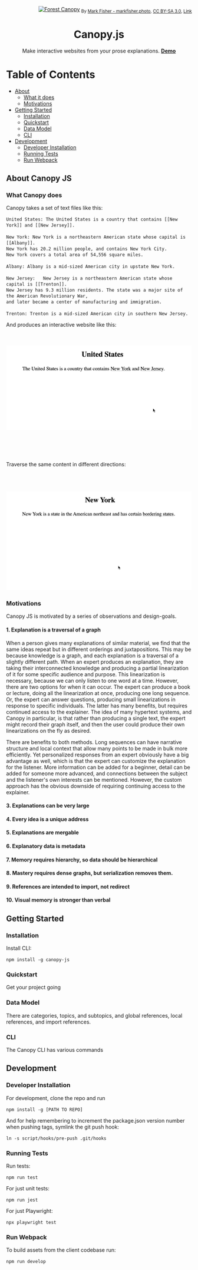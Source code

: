 <div align="right">
<a href="https://en.wikipedia.org/wiki/Canopy_(biology)#/media/File:JigsawCanopy.jpg">
<img src="https://upload.wikimedia.org/wikipedia/commons/thumb/e/ef/JigsawCanopy.jpg/2560px-JigsawCanopy.jpg" title="The canopy in Sepilok Orangutan Rehabilitation Centre in the Malaysian Sabah District of North Borneo, 25 July 2010." alt="Forest Canopy" width="auto" height="auto"/></a>
<sub>
  By
  <a rel="nofollow" class="external text" href="https://markfisher.photo">Mark Fisher - markfisher.photo</a>,
  <a href="https://creativecommons.org/licenses/by-sa/3.0" title="Creative Commons Attribution-Share Alike 3.0">CC BY-SA 3.0</a>,
  <a href="https://commons.wikimedia.org/w/index.php?curid=18189052">Link</a>
</sub>
</div>
<div align="center">
<h1>Canopy.js</h1>
<p> Make interactive websites from your prose explanations. <b><a href="#">Demo</a></b></p>
</div>

# Table of Contents

- [About](#about-canopy-js)
  * [What it does](#what-it-does)
  * [Motivations](#motivations)
- [Getting Started](#getting-started)
  * [Installation](#installation)
  * [Quickstart](#quickstart)
  * [Data Model](#data-model)
  * [CLI](#cli)
- [Development](#development)
  * [Developer Installation](#developer-installation)
  * [Running Tests](#running-tests)
  * [Run Webpack](#run-webpack)

## About Canopy JS

### What Canopy does

Canopy takes a set of text files like this:


```
United States: The United States is a country that contains [[New York]] and [[New Jersey]].

New York: New York is a northeastern American state whose capital is [[Albany]].
New York has 20.2 million people, and contains New York City.
New York covers a total area of 54,556 square miles.

Albany: Albany is a mid-sized American city in upstate New York.

New Jersey:   New Jersey is a northeastern American state whose capital is [[Trenton]].
New Jersey has 9.3 million residents. The state was a major site of the American Revolutionary War,
and later became a center of manufacturing and immigration.

Trenton: Trenton is a mid-sized American city in southern New Jersey.

```
And produces an interactive website like this:
<br>
<br>
<br>

![Demo 1](./readme/demo1.gif)

<br>
<br>
<br>
<br>
Traverse the same content in different directions:
<br>
<br>
<br>
<br>

![Demo 2](./readme/demo2.gif)

### Motivations

Canopy JS is motivated by a series of observations and design-goals.

#### 1. Explanation is a traversal of a graph

When a person gives many explanations of similar material, we find that the same ideas repeat but in different orderings and juxtapositions. This may be because knowledge is a graph, and each explanation is a traversal of a slightly different path. When an expert produces an explanation, they are taking their interconnected knowledge and producing a partial linearization of it for some specific audience and purpose. This linearization is necessary, because we can only listen to one word at a time. However, there are two options for when it can occur. The expert can produce a book or lecture, doing all the linearization at once, producing one long sequence. Or, the expert can answer questions, producing small linearizations in response to specific individuals. The latter has many benefits, but requires continued access to the explainer. The idea of many hypertext systems, and Canopy in particular, is that rather than producing a single text, the expert might record their graph itself, and then the user could produce their own linearizations on the fly as desired.



There are benefits to both methods. Long sequences can have narrative structure and local context that allow many points to be made in bulk more efficiently. Yet personalized responses from an expert obviously have a big advantage as well, which is that the expert can customize the explanation for the listener. More information can be added for a beginner, detail can be added for someone more advanced, and connections between the subject and the listener's own interests can be mentioned. However, the custom approach has the obvious downside of requiring continuing access to the explainer.

#### 3. Explanations can be very large


#### 4. Every idea is a unique address


#### 5. Explanations are mergable


#### 6. Explanatory data is metadata


#### 7. Memory requires hierarchy, so data should be hierarchical


#### 8. Mastery requires dense graphs, but serialization removes them.


#### 9. References are intended to import, not redirect


#### 10. Visual memory is stronger than verbal


## Getting Started

### Installation

Install CLI:

```
npm install -g canopy-js
```

### Quickstart

Get your project going

### Data Model

There are categories, topics, and subtopics, and global references, local references, and import references.

### CLI

The Canopy CLI has various commands

## Development

### Developer Installation

For development, clone the repo and run

```
npm install -g [PATH TO REPO]
```

And for help remembering to increment the package.json version number when pushing tags, symlink the git push hook:
```
ln -s script/hooks/pre-push .git/hooks
```
### Running Tests

Run tests:
```
npm run test
```

For just unit tests:

```
npm run jest
```

For just Playwright:
```
npx playwright test
```

### Run Webpack

To build assets from the client codebase run:
```
npm run develop
```
